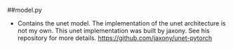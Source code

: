 ##model.py
*  Contains the unet model. The implementation of the unet architecture is not my own.  This unet implementation was built by jaxony.  See his repository for more details. https://github.com/jaxony/unet-pytorch

